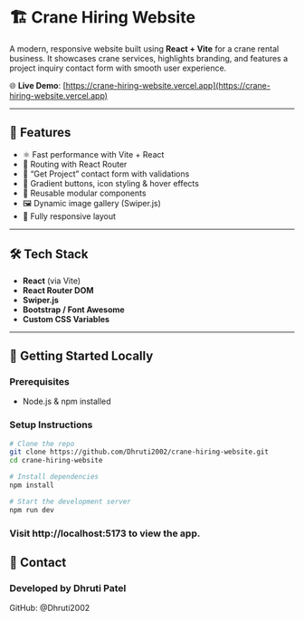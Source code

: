 # 🏗️ Crane Hiring Website

A modern, responsive website built using **React + Vite** for a crane rental business. It showcases crane services, highlights branding, and features a project inquiry contact form with smooth user experience.

🌐 **Live Demo**: [https://crane-hiring-website.vercel.app](https://crane-hiring-website.vercel.app)

---

## 📌 Features

- ⚛️ Fast performance with Vite + React
- 🧭 Routing with React Router
- 💬 “Get Project” contact form with validations
- 🎨 Gradient buttons, icon styling & hover effects
- 🔄 Reusable modular components
- 🖼️ Dynamic image gallery (Swiper.js)
- 📱 Fully responsive layout

---

## 🛠️ Tech Stack

- **React** (via Vite)
- **React Router DOM**
- **Swiper.js**
- **Bootstrap / Font Awesome**
- **Custom CSS Variables**

---
## 🚀 Getting Started Locally

### Prerequisites

- Node.js & npm installed

### Setup Instructions

```bash
# Clone the repo
git clone https://github.com/Dhruti2002/crane-hiring-website.git
cd crane-hiring-website

# Install dependencies
npm install

# Start the development server
npm run dev
```
### Visit http://localhost:5173 to view the app.

## 🙋 Contact
### Developed by Dhruti Patel

GitHub: @Dhruti2002

